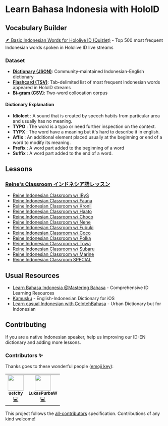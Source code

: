 # Learn Bahasa Indonesia with HoloID

## Vocabulary Builder

[🪶 Basic Indonesian Words for Hololive ID (Quizlet)](https://quizlet.com/_bnlcg7?x=1qqt&i=1euf7y) - Top 500 most frequent Indonesian words spoken in Hololive ID live streams

### Dataset

- **[Dictionary (JSON)](./dictionary/build/dictionary.json)**: Community-maintained Indonesian-English dictionary
- **[Flashcard (TSV)](./dictionary/build/flashcard.tsv)**: Tab-delimited list of most frequent Indonesian words appeared in HoloID streams
- **[Bi-gram (CSV)](./dictionary/build/bigram.csv)**: Two-word collocation corpus

#### Dictionary Explanation

- **Idiolect** : A sound that is created by speech habits from particular area and usually has no meaning.
- **TYPO** : The word is a typo or need further inspection on the context.
- **TYPX** : The word have a meaning but it's hard to describe it in english.
- **Affix** : An additional element placed usually at the beginning or end of a word to modify its meaning.
- **Prefix** : A word part added to the beginning of a word
- **Suffix** : A word part added to the end of a word.

## Lessons

### [Reine's Classroom インドネシア語レッスン](https://www.youtube.com/playlist?list=PLrALGrrF-6IXJmqtqVxjyUvOsFgIwrAwj)

- [Reine Indonesian Classroom w/ IRyS](https://www.youtube.com/watch?v=wsoCTHLgfek)
- [Reine Indonesian Classroom w/ Fauna](https://www.youtube.com/watch?v=6qxx91dcB8Y)
- [Reine Indonesian Classroom w/ Kronii](https://www.youtube.com/watch?v=kIb5mdTFK1I)
- [Reine Indonesian Classroom w/ Haato](https://www.youtube.com/watch?v=nP04fYGHG4A)
- [Reine Indonesian Classroom w/ Choco](https://www.youtube.com/watch?v=zVVh4o-vzeY)
- [Reine Indonesian Classroom w/ Nene](https://www.youtube.com/watch?v=-xPB9ivpKoQ)
- [Reine Indonesian Classroom w/ Fubuki](https://www.youtube.com/watch?v=qMQwA-tgeXY)
- [Reine Indonesian Classroom w/ Coco](https://www.youtube.com/watch?v=QrHQdWgFZTk)
- [Reine Indonesian Classroom w/ Polka](https://www.youtube.com/watch?v=JjHTGgQDzyE)
- [Reine Indonesian Classroom w/ Towa](https://www.youtube.com/watch?v=0InNhljzzsA)
- [Reine Indonesian Classroom w/ Subaru](https://www.youtube.com/watch?v=UH36-bo0qKE)
- [Reine Indonesian Classroom w/ Marine](https://www.youtube.com/watch?v=R-LxzgPRK68)
- [Reine Indonesian Classroom SPECIAL](https://www.youtube.com/watch?v=GNWKINdJEXk)

## Usual Resources

- [Learn Bahasa Indonesia @Mastering Bahasa](https://masteringbahasa.com/) - Comprehensive ID Learning Resources
- [Kamusku](https://apps.apple.com/us/app/kamusku/id680456549) - English-Indonesian Dictionary for iOS
- [Learn casual Indonesian with CelotehBahasa](https://celotehbahasa.com/) - Urban Dictionary but for Indonesian

## Contributing

If you are a native Indonesian speaker, help us improving our ID-EN dictionary and adding more lessons.

### Contributors ✨

Thanks goes to these wonderful people ([emoji key](https://allcontributors.org/docs/en/emoji-key)):

<!-- ALL-CONTRIBUTORS-LIST:START - Do not remove or modify this section -->
<!-- prettier-ignore-start -->
<!-- markdownlint-disable -->
<table>
  <tr>
    <td align="center"><a href="https://github.com/uetchy"><img src="https://avatars.githubusercontent.com/u/431808?v=4?s=50" width="50px;" alt=""/><br /><sub><b>uetchy</b></sub></a><br /><a href="https://github.com/holodata/learn-bahasa-indonesia/commits?author=uetchy" title="Code">💻</a></td>
    <td align="center"><a href="https://github.com/LukasPurbaW"><img src="https://avatars.githubusercontent.com/u/72651891?v=4?s=50" width="50px;" alt=""/><br /><sub><b>LukasPurbaW</b></sub></a><br /><a href="https://github.com/holodata/learn-bahasa-indonesia/commits?author=LukasPurbaW" title="Code">💻</a></td>
  </tr>
</table>

<!-- markdownlint-restore -->
<!-- prettier-ignore-end -->

<!-- ALL-CONTRIBUTORS-LIST:END -->

This project follows the [all-contributors](https://github.com/all-contributors/all-contributors) specification. Contributions of any kind welcome!
